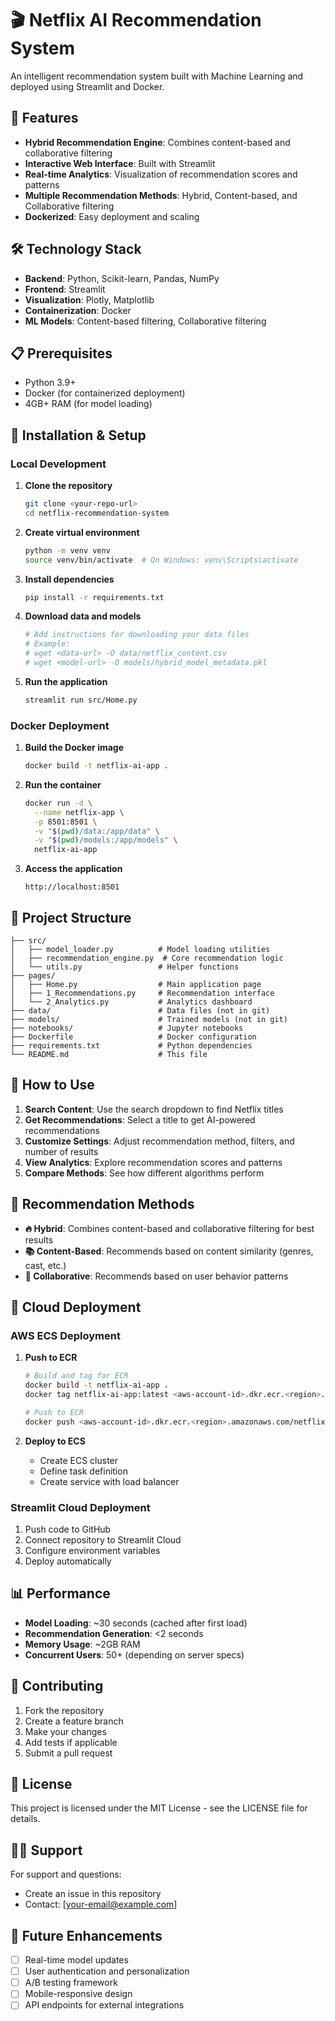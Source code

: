 # 🎬 Netflix AI Recommendation System

An intelligent recommendation system built with Machine Learning and deployed using Streamlit and Docker.

## 🚀 Features

- **Hybrid Recommendation Engine**: Combines content-based and collaborative filtering
- **Interactive Web Interface**: Built with Streamlit
- **Real-time Analytics**: Visualization of recommendation scores and patterns
- **Multiple Recommendation Methods**: Hybrid, Content-based, and Collaborative filtering
- **Dockerized**: Easy deployment and scaling

## 🛠️ Technology Stack

- **Backend**: Python, Scikit-learn, Pandas, NumPy
- **Frontend**: Streamlit
- **Visualization**: Plotly, Matplotlib
- **Containerization**: Docker
- **ML Models**: Content-based filtering, Collaborative filtering

## 📋 Prerequisites

- Python 3.9+
- Docker (for containerized deployment)
- 4GB+ RAM (for model loading)

## 🔧 Installation & Setup

### Local Development

1. **Clone the repository**
   ```bash
   git clone <your-repo-url>
   cd netflix-recommendation-system
   ```

2. **Create virtual environment**
   ```bash
   python -m venv venv
   source venv/bin/activate  # On Windows: venv\Scripts\activate
   ```

3. **Install dependencies**
   ```bash
   pip install -r requirements.txt
   ```

4. **Download data and models**
   ```bash
   # Add instructions for downloading your data files
   # Example:
   # wget <data-url> -O data/netflix_content.csv
   # wget <model-url> -O models/hybrid_model_metadata.pkl
   ```

5. **Run the application**
   ```bash
   streamlit run src/Home.py
   ```

### Docker Deployment

1. **Build the Docker image**
   ```bash
   docker build -t netflix-ai-app .
   ```

2. **Run the container**
   ```bash
   docker run -d \
     --name netflix-app \
     -p 8501:8501 \
     -v "$(pwd)/data:/app/data" \
     -v "$(pwd)/models:/app/models" \
     netflix-ai-app
   ```

3. **Access the application**
   ```
   http://localhost:8501
   ```

## 📁 Project Structure

```
├── src/
│   ├── model_loader.py          # Model loading utilities
│   ├── recommendation_engine.py  # Core recommendation logic
│   └── utils.py                 # Helper functions
├── pages/
│   ├── Home.py                  # Main application page
│   ├── 1_Recommendations.py     # Recommendation interface
│   └── 2_Analytics.py           # Analytics dashboard
├── data/                        # Data files (not in git)
├── models/                      # Trained models (not in git)
├── notebooks/                   # Jupyter notebooks
├── Dockerfile                   # Docker configuration
├── requirements.txt             # Python dependencies
└── README.md                    # This file
```

## 🎯 How to Use

1. **Search Content**: Use the search dropdown to find Netflix titles
2. **Get Recommendations**: Select a title to get AI-powered recommendations
3. **Customize Settings**: Adjust recommendation method, filters, and number of results
4. **View Analytics**: Explore recommendation scores and patterns
5. **Compare Methods**: See how different algorithms perform

## 🔄 Recommendation Methods

- **🔥 Hybrid**: Combines content-based and collaborative filtering for best results
- **📚 Content-Based**: Recommends based on content similarity (genres, cast, etc.)
- **🤝 Collaborative**: Recommends based on user behavior patterns

## 🚀 Cloud Deployment

### AWS ECS Deployment

1. **Push to ECR**
   ```bash
   # Build and tag for ECR
   docker build -t netflix-ai-app .
   docker tag netflix-ai-app:latest <aws-account-id>.dkr.ecr.<region>.amazonaws.com/netflix-ai-app:latest
   
   # Push to ECR
   docker push <aws-account-id>.dkr.ecr.<region>.amazonaws.com/netflix-ai-app:latest
   ```

2. **Deploy to ECS**
   - Create ECS cluster
   - Define task definition
   - Create service with load balancer

### Streamlit Cloud Deployment

1. Push code to GitHub
2. Connect repository to Streamlit Cloud
3. Configure environment variables
4. Deploy automatically

## 📊 Performance

- **Model Loading**: ~30 seconds (cached after first load)
- **Recommendation Generation**: <2 seconds
- **Memory Usage**: ~2GB RAM
- **Concurrent Users**: 50+ (depending on server specs)

## 🤝 Contributing

1. Fork the repository
2. Create a feature branch
3. Make your changes
4. Add tests if applicable
5. Submit a pull request

## 📄 License

This project is licensed under the MIT License - see the LICENSE file for details.

## 🙋‍♂️ Support

For support and questions:
- Create an issue in this repository
- Contact: [your-email@example.com]

## 🔮 Future Enhancements

- [ ] Real-time model updates
- [ ] User authentication and personalization
- [ ] A/B testing framework
- [ ] Mobile-responsive design
- [ ] API endpoints for external integrations